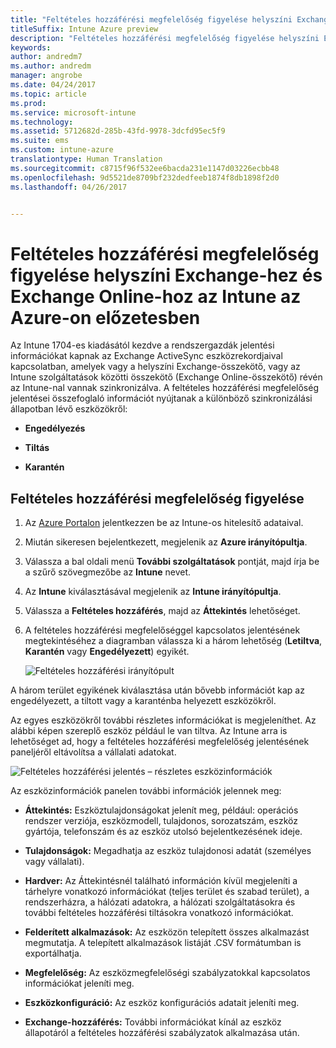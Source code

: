```yaml
---
title: "Feltételes hozzáférési megfelelőség figyelése helyszíni Exchange-hez és Exchange Online-hoz"
titleSuffix: Intune Azure preview
description: "Feltételes hozzáférési megfelelőség figyelése helyszíni Exchange-hez és Exchange Online-hoz az Intune Azure Portal használatával"
keywords: 
author: andredm7
ms.author: andredm
manager: angrobe
ms.date: 04/24/2017
ms.topic: article
ms.prod: 
ms.service: microsoft-intune
ms.technology: 
ms.assetid: 5712682d-285b-43fd-9978-3dcfd95ec5f9
ms.suite: ems
ms.custom: intune-azure
translationtype: Human Translation
ms.sourcegitcommit: c8715f96f532ee6bacda231e1147d03226ecbb48
ms.openlocfilehash: 9d5521de8709bf232dedfeeb1874f8db1898f2d0
ms.lasthandoff: 04/26/2017


---
```


# <a name="monitor-conditional-access-compliance-for-on-premises-exchange-and-exchange-online-in-intune-azure-preview"></a>Feltételes hozzáférési megfelelőség figyelése helyszíni Exchange-hez és Exchange Online-hoz az Intune az Azure-on előzetesben

Az Intune 1704-es kiadásától kezdve a rendszergazdák jelentési információkat kapnak az Exchange ActiveSync eszközrekordjaival kapcsolatban, amelyek vagy a helyszíni Exchange-összekötő, vagy az Intune szolgáltatások közötti összekötő (Exchange Online-összekötő) révén az Intune-nal vannak szinkronizálva. A feltételes hozzáférési megfelelőség jelentései összefoglaló információt nyújtanak a különböző szinkronizálási állapotban lévő eszközökről:

-   **Engedélyezés**

-   **Tiltás**

-   **Karantén**

## <a name="to-monitor-conditional-access-compliance"></a>Feltételes hozzáférési megfelelőség figyelése

1.  Az [Azure Portalon](https://portal.azure.com/) jelentkezzen be az Intune-os hitelesítő adataival.

2.  Miután sikeresen bejelentkezett, megjelenik az **Azure irányítópultja**.

3.  Válassza a bal oldali menü **További szolgáltatások** pontját, majd írja be a szűrő szövegmezőbe az **Intune** nevet.

4.  Az **Intune** kiválasztásával megjelenik az **Intune irányítópultja**.

5.  Válassza a **Feltételes hozzáférés**, majd az **Áttekintés** lehetőséget.

6.  A feltételes hozzáférési megfelelőséggel kapcsolatos jelentésének megtekintéséhez a diagramban válassza ki a három lehetőség (**Letiltva**, **Karantén** vagy **Engedélyezett**) egyikét.

    ![Feltételes hozzáférési irányítópult](../media/CA-reporting-intune-1.png)

A három terület egyikének kiválasztása után bővebb információt kap az engedélyezett, a tiltott vagy a karanténba helyezett eszközökről.

Az egyes eszközökről további részletes információkat is megjeleníthet. Az alábbi képen szereplő eszköz például le van tiltva. Az Intune arra is lehetőséget ad, hogy a feltételes hozzáférési megfelelőség jelentésének paneljéről eltávolítsa a vállalati adatokat.

![Feltételes hozzáférési jelentés – részletes eszközinformációk](../media/CA-reporting-intune-3.png)

Az eszközinformációk panelen további információk jelennek meg:

-   **Áttekintés:** Eszköztulajdonságokat jelenít meg, például: operációs rendszer verziója, eszközmodell, tulajdonos, sorozatszám, eszköz gyártója, telefonszám és az eszköz utolsó bejelentkezésének ideje.

-   **Tulajdonságok:** Megadhatja az eszköz tulajdonosi adatát (személyes vagy vállalati).

-   **Hardver:** Az Áttekintésnél található információn kívül megjeleníti a tárhelyre vonatkozó információkat (teljes terület és szabad terület), a rendszerházra, a hálózati adatokra, a hálózati szolgáltatásokra és további feltételes hozzáférési tiltásokra vonatkozó információkat.

-   **Felderített alkalmazások:** Az eszközön telepített összes alkalmazást megmutatja. A telepített alkalmazások listáját .CSV formátumban is exportálhatja.

-   **Megfelelőség:** Az eszközmegfelelőségi szabályzatokkal kapcsolatos információkat jeleníti meg.

-   **Eszközkonfiguráció:** Az eszköz konfigurációs adatait jeleníti meg.

-   **Exchange-hozzáférés:** További információkat kínál az eszköz állapotáról a feltételes hozzáférési szabályzatok alkalmazása után.

